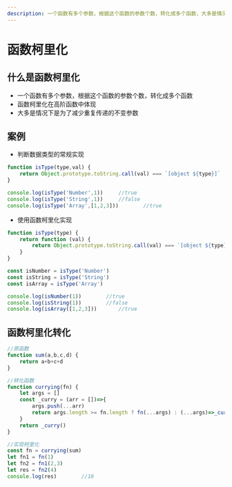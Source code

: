 ```yaml
---
description: 一个函数有多个参数，根据这个函数的参数个数，转化成多个函数，大多是情况下是为了减少重复传递的不变参数
---
```

# 函数柯里化
## 什么是函数柯里化

*   一个函数有多个参数，根据这个函数的参数个数，转化成多个函数
*   函数柯里化在高阶函数中体现
*   大多是情况下是为了减少重复传递的不变参数

## 案例

*   判断数据类型的常规实现

```js
function isType(type,val) {
    return Object.prototype.toString.call(val) === `[object ${type}]`
}

console.log(isType('Number',1))		//true
console.log(isType('String',1))		//false
console.log(isType('Array',[1,2,3]))		//true
```

*   使用函数柯里化实现

```js
function isType(type) {
    return function (val) {
        return Object.prototype.toString.call(val) === `[object ${type}]`
    }
}

const isNumber = isType('Number')
const isString = isType('String')
const isArray = isType('Array')

console.log(isNumber(1))		//true
console.log(isString(1))		//false
console.log(isArray([1,2,3]))		//true
```

## 函数柯里化转化

```js
//原函数
function sum(a,b,c,d) {
    return a+b+c+d
}

//转化函数
function currying(fn) {
    let args = []
    const _curry = (arr = [])=>{
        args.push(...arr)
        return args.length >= fn.length ? fn(...args) : (...args)=>_curry(args)
    }
    return _curry()
}

//实现柯里化
const fn = currying(sum)
let fn1 = fn(1)
let fn2 = fn1(2,3)
let res = fn2(4)
console.log(res)		//10
```